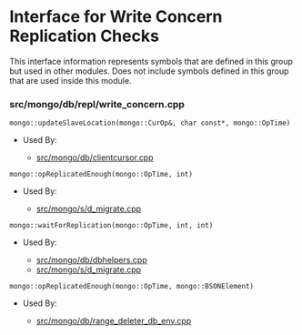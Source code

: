 
# Interface for Write Concern Replication Checks
This interface information represents symbols that are defined in this group but used in other modules.  Does not include symbols defined in this group that are used inside this module.

### src/mongo/db/repl/write\_concern.cpp

<div></div>

    mongo::updateSlaveLocation(mongo::CurOp&, char const*, mongo::OpTime)

- Used By:

    - [src/mongo/db/clientcursor.cpp](../../../../queries/client\_and\_operation\_tracking)

<div></div>

    mongo::opReplicatedEnough(mongo::OpTime, int)

- Used By:

    - [src/mongo/s/d\_migrate.cpp](../../../../sharding/mongod\_commands)

<div></div>

    mongo::waitForReplication(mongo::OpTime, int, int)

- Used By:

    - [src/mongo/db/dbhelpers.cpp](../../../../queries/client\_and\_operation\_tracking)
    - [src/mongo/s/d\_migrate.cpp](../../../../sharding/mongod\_commands)

<div></div>

    mongo::opReplicatedEnough(mongo::OpTime, mongo::BSONElement)

- Used By:

    - [src/mongo/db/range\_deleter\_db\_env.cpp](../../../../sharding/sharding\_uncategorized)
